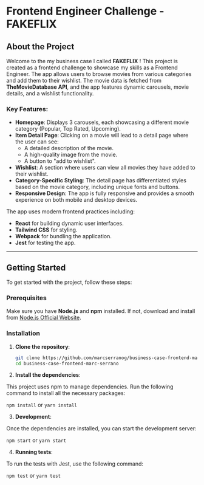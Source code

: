 # Frontend Engineer Challenge - FAKEFLIX

## About the Project

Welcome to the my business case I called **FAKEFLIX** ! This project is created as a frontend challenge to showcase my skills as a Frontend Engineer. The app allows users to browse movies from various categories and add them to their wishlist. The movie data is fetched from **TheMovieDatabase API**, and the app features dynamic carousels, movie details, and a wishlist functionality.

### Key Features:
- **Homepage**: Displays 3 carousels, each showcasing a different movie category (Popular, Top Rated, Upcoming).
- **Item Detail Page**: Clicking on a movie will lead to a detail page where the user can see:
  - A detailed description of the movie.
  - A high-quality image from the movie.
  - A button to "add to wishlist".
- **Wishlist**: A section where users can view all movies they have added to their wishlist.
- **Category-Specific Styling**: The detail page has differentiated styles based on the movie category, including unique fonts and buttons.
- **Responsive Design**: The app is fully responsive and provides a smooth experience on both mobile and desktop devices.

The app uses modern frontend practices including:
- **React** for building dynamic user interfaces.
- **Tailwind CSS** for styling.
- **Webpack** for bundling the application.
- **Jest** for testing the app.

---

## Getting Started

To get started with the project, follow these steps:

### Prerequisites

Make sure you have **Node.js** and **npm** installed. If not, download and install from [Node.js Official Website](https://nodejs.org/).

### Installation

1. **Clone the repository**:

   ```bash
   git clone https://github.com/marcserranog/business-case-frontend-marc-serrano.git
   cd business-case-frontend-marc-serrano


2. **Install the dependencies**:

This project uses npm to manage dependencies. Run the following command to install all the necessary packages:

   ```npm install```
   or 
   ```yarn install ```

3. **Development**:

Once the dependencies are installed, you can start the development server:

   ```npm start```
      or 
   ```yarn start```

4. **Running tests**:

To run the tests with Jest, use the following command:

   ```npm test```
   or 
   ```yarn test```